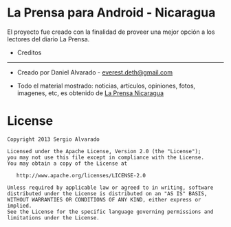 ﻿La Prensa para Android - Nicaragua
==================================

El proyecto fue creado con la finalidad de proveer una mejor opción a los lectores del diario La Prensa. 

- Creditos
----------

 * Creado por Daniel Alvarado - everest.deth@gmail.com

 * Todo el material mostrado: noticias, artículos, opiniones, fotos, imagenes, etc, es obtenido de [La Prensa Nicaragua][1]

License
=======

    Copyright 2013 Sergio Alvarado

    Licensed under the Apache License, Version 2.0 (the "License");
    you may not use this file except in compliance with the License.
    You may obtain a copy of the License at

       http://www.apache.org/licenses/LICENSE-2.0

    Unless required by applicable law or agreed to in writing, software
    distributed under the License is distributed on an "AS IS" BASIS,
    WITHOUT WARRANTIES OR CONDITIONS OF ANY KIND, either express or implied.
    See the License for the specific language governing permissions and
    limitations under the License.


 [1]: www.laprensa.com.ni